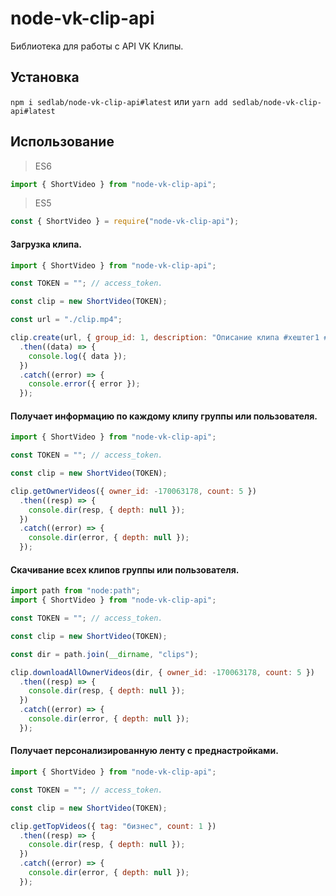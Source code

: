 # node-vk-clip-api

Библиотека для работы с API VK Клипы.

## Установка

`npm i sedlab/node-vk-clip-api#latest` или `yarn add sedlab/node-vk-clip-api#latest`

## Использование

> ES6

```js
import { ShortVideo } from "node-vk-clip-api";
```

> ES5

```js
const { ShortVideo } = require("node-vk-clip-api");
```

#### Загрузка клипа.

```js
import { ShortVideo } from "node-vk-clip-api";

const TOKEN = ""; // access_token.

const clip = new ShortVideo(TOKEN);

const url = "./clip.mp4";

clip.create(url, { group_id: 1, description: "Описание клипа #хештег1 #хештег2", wallpost: 1 })
  .then((data) => {
    console.log({ data });
  })
  .catch((error) => {
    console.error({ error });
  });
```

#### Получает информацию по каждому клипу группы или пользователя.

```js
import { ShortVideo } from "node-vk-clip-api";

const TOKEN = ""; // access_token.

const clip = new ShortVideo(TOKEN);

clip.getOwnerVideos({ owner_id: -170063178, count: 5 })
  .then((resp) => {
    console.dir(resp, { depth: null });
  })
  .catch((error) => {
    console.dir(error, { depth: null });
  });
```

#### Скачивание всех клипов группы или пользователя.

```js
import path from "node:path";
import { ShortVideo } from "node-vk-clip-api";

const TOKEN = ""; // access_token.

const clip = new ShortVideo(TOKEN);

const dir = path.join(__dirname, "clips");

clip.downloadAllOwnerVideos(dir, { owner_id: -170063178, count: 5 })
  .then((resp) => {
    console.dir(resp, { depth: null });
  })
  .catch((error) => {
    console.dir(error, { depth: null });
  });
```

#### Получает персонализированную ленту с преднастройками.

```js
import { ShortVideo } from "node-vk-clip-api";

const TOKEN = ""; // access_token.

const clip = new ShortVideo(TOKEN);

clip.getTopVideos({ tag: "бизнес", count: 1 })
  .then((resp) => {
    console.dir(resp, { depth: null });
  })
  .catch((error) => {
    console.dir(error, { depth: null });
  });
```